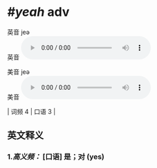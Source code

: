 # ***\#yeah*** adv
英音 jeə  
英音
<audio src="./media/yeah-B.aac" controls="controls"></audio>

美音 jeə  
美音
<audio src="./media/yeah.aac" controls="controls"></audio>



| 词频 4 | 口语 3 |  

英文释义
---
### 1.*高义频：* **[口语] 是；对 (yes)**  


